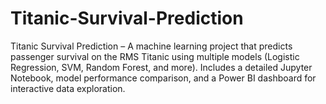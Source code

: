 # Titanic-Survival-Prediction
Titanic Survival Prediction – A machine learning project that predicts passenger survival on the RMS Titanic using multiple models (Logistic Regression, SVM, Random Forest, and more). Includes a detailed Jupyter Notebook, model performance comparison, and a Power BI dashboard for interactive data exploration.
